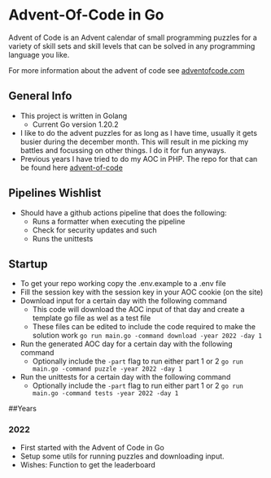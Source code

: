 # Advent-Of-Code in Go
Advent of Code is an Advent calendar of small programming puzzles for a variety of
skill sets and skill levels that can be solved in any programming language you like.

For more information about the advent of code see [adventofcode.com](https://adventofcode.com)

## General Info
* This project is written in Golang
    * Current Go version 1.20.2
* I like to do the advent puzzles for as long as I have time, usually it gets busier during the december month.
  This will result in me picking my battles and focussing on other things. I do it for fun anyways.
* Previous years I have tried to do my AOC in PHP. The repo for that can be found here [advent-of-code](https://github.com/yoxx/advent-of-code)

## Pipelines Wishlist
* Should have a github actions pipeline that does the following:
  * Runs a formatter when executing the pipeline
  * Check for security updates and such
  * Runs the unittests

## Startup
 * To get your repo working copy the .env.example to a .env file
 * Fill the session key with the session key in your AOC cookie (on the site)
 * Download input for a certain day with the following command
   * This code will download the AOC input of that day and create a template go file as wel as a test file
   * These files can be edited to include the code required to make the solution work
      ```go run main.go -command download -year 2022 -day 1```
 * Run the generated AOC day for a certain day with the following command
   * Optionally include the `-part` flag to run either part 1 or 2
     ```go run main.go -command puzzle -year 2022 -day 1```
 * Run the unittests for a certain day with the following command
   * Optionally include the `-part` flag to run either part 1 or 2
   ```go run main.go -command tests -year 2022 -day 1```

##Years
### 2022
* First started with the Advent of Code in Go
* Setup some utils for running puzzles and downloading input.
* Wishes: Function to get the leaderboard
